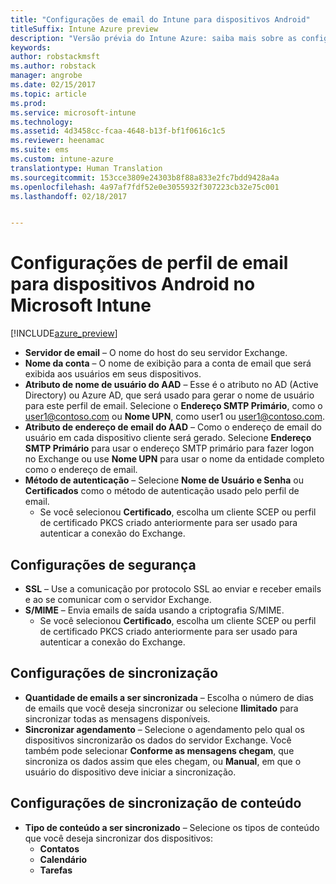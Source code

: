 ```yaml
---
title: "Configurações de email do Intune para dispositivos Android"
titleSuffix: Intune Azure preview
description: "Versão prévia do Intune Azure: saiba mais sobre as configurações do Intune que você pode usar para configurar conexões de email em dispositivos Android."
keywords: 
author: robstackmsft
ms.author: robstack
manager: angrobe
ms.date: 02/15/2017
ms.topic: article
ms.prod: 
ms.service: microsoft-intune
ms.technology: 
ms.assetid: 4d3458cc-fcaa-4648-b13f-bf1f0616c1c5
ms.reviewer: heenamac
ms.suite: ems
ms.custom: intune-azure
translationtype: Human Translation
ms.sourcegitcommit: 153cce3809e24303b8f88a833e2fc7bdd9428a4a
ms.openlocfilehash: 4a97af7fdf52e0e3055932f307223cb32e75c001
ms.lasthandoff: 02/18/2017


---
```


# <a name="email-profile-settings-for-android-devices-in-microsoft-intune"></a>Configurações de perfil de email para dispositivos Android no Microsoft Intune

[!INCLUDE[azure_preview](../includes/azure_preview.md)]



- **Servidor de email** – O nome do host do seu servidor Exchange.
- **Nome da conta** – O nome de exibição para a conta de email que será exibida aos usuários em seus dispositivos.
- **Atributo de nome de usuário do AAD** – Esse é o atributo no AD (Active Directory) ou Azure AD, que será usado para gerar o nome de usuário para este perfil de email. Selecione o **Endereço SMTP Primário**, como o user1@contoso.com ou **Nome UPN**, como user1 ou user1@contoso.com.
- **Atributo de endereço de email do AAD** – Como o endereço de email do usuário em cada dispositivo cliente será gerado. Selecione **Endereço SMTP Primário** para usar o endereço SMTP primário para fazer logon no Exchange ou use **Nome UPN** para usar o nome da entidade completo como o endereço de email.
- **Método de autenticação** – Selecione **Nome de Usuário e Senha** ou **Certificados** como o método de autenticação usado pelo perfil de email.
    - Se você selecionou **Certificado**, escolha um cliente SCEP ou perfil de certificado PKCS criado anteriormente para ser usado para autenticar a conexão do Exchange.

## <a name="security-settings"></a>Configurações de segurança

- **SSL** – Use a comunicação por protocolo SSL ao enviar e receber emails e ao se comunicar com o servidor Exchange.
- **S/MIME** – Envia emails de saída usando a criptografia S/MIME.
    - Se você selecionou **Certificado**, escolha um cliente SCEP ou perfil de certificado PKCS criado anteriormente para ser usado para autenticar a conexão do Exchange.

## <a name="synchronization-settings"></a>Configurações de sincronização

- **Quantidade de emails a ser sincronizada** – Escolha o número de dias de emails que você deseja sincronizar ou selecione **Ilimitado** para sincronizar todas as mensagens disponíveis.
- **Sincronizar agendamento** – Selecione o agendamento pelo qual os dispositivos sincronizarão os dados do servidor Exchange. Você também pode selecionar **Conforme as mensagens chegam**, que sincroniza os dados assim que eles chegam, ou **Manual**, em que o usuário do dispositivo deve iniciar a sincronização.

## <a name="content-sync-settings"></a>Configurações de sincronização de conteúdo

- **Tipo de conteúdo a ser sincronizado** – Selecione os tipos de conteúdo que você deseja sincronizar dos dispositivos:
    - **Contatos**
    - **Calendário**
    - **Tarefas**

